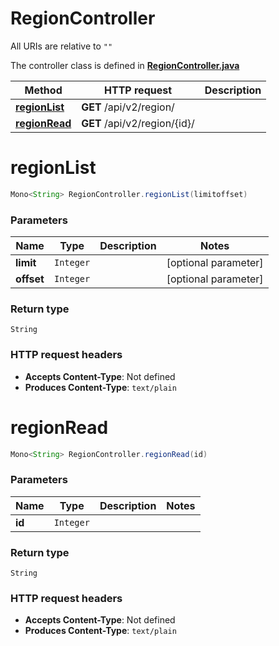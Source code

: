 # RegionController

All URIs are relative to `""`

The controller class is defined in **[RegionController.java](../../src/main/java/org/openapitools/controller/RegionController.java)**

Method | HTTP request | Description
------------- | ------------- | -------------
[**regionList**](#regionList) | **GET** /api/v2/region/ | 
[**regionRead**](#regionRead) | **GET** /api/v2/region/{id}/ | 

<a name="regionList"></a>
# **regionList**
```java
Mono<String> RegionController.regionList(limitoffset)
```



### Parameters
Name | Type | Description  | Notes
------------- | ------------- | ------------- | -------------
**limit** | `Integer` |  | [optional parameter]
**offset** | `Integer` |  | [optional parameter]

### Return type
`String`


### HTTP request headers
 - **Accepts Content-Type**: Not defined
 - **Produces Content-Type**: `text/plain`

<a name="regionRead"></a>
# **regionRead**
```java
Mono<String> RegionController.regionRead(id)
```



### Parameters
Name | Type | Description  | Notes
------------- | ------------- | ------------- | -------------
**id** | `Integer` |  |

### Return type
`String`


### HTTP request headers
 - **Accepts Content-Type**: Not defined
 - **Produces Content-Type**: `text/plain`

